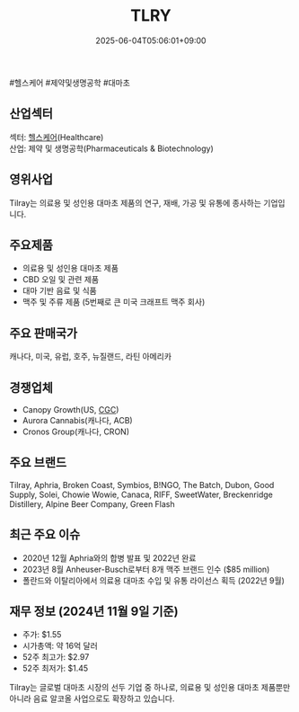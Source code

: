 ﻿---
title: "TLRY"
date: 2025-06-04T05:06:01+09:00
lastmod: 2025-06-04T05:06:01+09:00
type: docs
sidebar:
  open: true
weight: 871
---
<div style="display:none">
  <meta property="article:published_time" content="2025-06-03T20:06:01Z" />
  <meta property="article:modified_time" content="2025-06-03T20:06:01Z" />
</div>
#헬스케어 #제약및생명공학 #대마초 

## 산업섹터

섹터: [헬스케어](/industry-study/2산업헬스케어/)(Healthcare)  
산업: 제약 및 생명공학(Pharmaceuticals & Biotechnology)

## 영위사업

Tilray는 의료용 및 성인용 대마초 제품의 연구, 재배, 가공 및 유통에 종사하는 기업입니다.

## 주요제품

- 의료용 및 성인용 대마초 제품
- CBD 오일 및 관련 제품
- 대마 기반 음료 및 식품
- 맥주 및 주류 제품 (5번째로 큰 미국 크래프트 맥주 회사)

## 주요 판매국가

캐나다, 미국, 유럽, 호주, 뉴질랜드, 라틴 아메리카

## 경쟁업체

- Canopy Growth(US, [CGC](/company-analysis/cgc/))
- Aurora Cannabis(캐나다, ACB)
- Cronos Group(캐나다, CRON)

## 주요 브랜드

Tilray, Aphria, Broken Coast, Symbios, B!NGO, The Batch, Dubon, Good Supply, Solei, Chowie Wowie, Canaca, RIFF, SweetWater, Breckenridge Distillery, Alpine Beer Company, Green Flash

## 최근 주요 이슈

- 2020년 12월 Aphria와의 합병 발표 및 2022년 완료
- 2023년 8월 Anheuser-Busch로부터 8개 맥주 브랜드 인수 ($85 million)
- 폴란드와 이탈리아에서 의료용 대마초 수입 및 유통 라이선스 획득 (2022년 9월)

## 재무 정보 (2024년 11월 9일 기준)

- 주가: $1.55
- 시가총액: 약 16억 달러
- 52주 최고가: $2.97
- 52주 최저가: $1.45

Tilray는 글로벌 대마초 시장의 선두 기업 중 하나로, 의료용 및 성인용 대마초 제품뿐만 아니라 음료 알코올 사업으로도 확장하고 있습니다.

